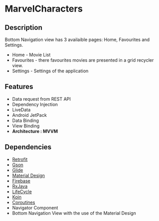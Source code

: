 # MarvelCharacters
## Description
Bottom Navigation view has 3 availaible pages: Home, Favourites and Settings.
- Home - Movie List
- Favourites - there favourites movies are presented in a grid recycler view.
- Settings - Settings of the application

## Features

- Data request from REST API
- Dependency Injection
- LiveData
- Android JetPack
- Data Binding
- View Binding
- **Architecture : MVVM**

## Dependencies

- [Retrofit](https://square.github.io/retrofit/ "Retrofit")
- [Gson](https://github.com/google/gson "Gson")
- [Glide](https://github.com/bumptech/glide "Glide")
- [Material Design](https://material.io/develop/android/docs/getting-started/ " Material Design") 
- [Firebase](https://firebase.google.com/ " Firebase")
- [RxJava](https://github.com/ReactiveX/RxJava "RxJava")
- [LifeCycle]("https://developer.android.com/jetpack/androidx/releases/lifecycle/")
- [Koin]("https://github.com/InsertKoinIO/koin/")
- [Coroutines]("https://github.com/Kotlin/kotlinx.coroutines/)
- Navigator Component
- Bottom Navigation View with the use of the Material Design
